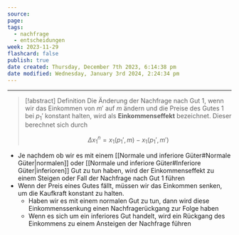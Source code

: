```yaml
---
source: 
page: 
tags:
  - nachfrage
  - entscheidungen
week: 2023-11-29
flashcard: false
publish: true
date created: Thursday, December 7th 2023, 6:14:38 pm
date modified: Wednesday, January 3rd 2024, 2:24:34 pm
---
```

***

> [!abstract] Definition
> Die Änderung der Nachfrage nach Gut 1, wenn wir das Einkommen von $m'$ auf $m$ ändern und die Preise des Gutes 1 bei $p_{1}'$ konstant halten, wird als **Einkommenseffekt** bezeichnet.
> Dieser berechnet sich durch
>
> $$
> \Delta x_{1}^{n} = x_{1}(p_{1}', m) - x_{1}(p_{1}', m')
>$$

- Je nachdem ob wir es mit einem [[Normale und inferiore Güter#Normale Güter|normalen]] oder [[Normale und inferiore Güter#Inferiore Güter|inferioren]] Gut zu tun haben, wird der Einkommenseffekt zu einem Steigen oder Fall der Nachfrage nach Gut 1 führen
- Wenn der Preis eines Gutes fällt, müssen wir das Einkommen senken, um die Kaufkraft konstant zu halten.
	- Haben wir es mit einem normalen Gut zu tun, dann wird diese Einkommenssenkung einen Nachfragerückgang zur Folge haben
	- Wenn es sich um ein inferiores Gut handelt, wird ein Rückgang des Einkommens zu einem Ansteigen der Nachfrage führen
